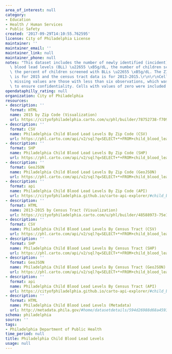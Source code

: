 ```yaml
---
area_of_interest: null
category:
- Education
- Health / Human Services
- Public Safety
created: '2017-09-29T14:10:55.762595'
license: City of Philadelphia License
maintainer: ''
maintainer_email: ''
maintainer_link: null
maintainer_phone: null
notes: "This dataset includes the number of newly identified (incident) children with\
  \ blood lead levels (BLL) \u22655 \xB5g/dL, the number of children screened, and\
  \ the percent of children screened with BLLs \u22655 \xB5g/dL. The ZIP code data\
  \ is for 2015 and the census tract data is for 2013-2015.\r\n\r\nCell counts with\
  \ missing values are those with less than six observations, which was truncated\
  \ to ensure confidentiality. Cells with values of zero were included."
opendataphilly_rating: null
organization: City of Philadelphia
resources:
- description: ''
  format: HTML
  name: 2015 by Zip Code (Visualization)
  url: https://cityofphiladelphia.carto.com/u/phl/builder/78752738-f709-4d53-83e5-91049bdcb3b7/embed
- description: ''
  format: CSV
  name: Philadelphia Child Blood Lead Levels By Zip Code (CSV)
  url: https://phl.carto.com/api/v2/sql?q=SELECT+*+FROM+child_blood_lead_levels_by_zip&filename=child_blood_lead_levels_by_zip&format=csv&skipfields=cartodb_id,the_geom,the_geom_webmercator
- description: ''
  format: SHP
  name: Philadelphia Child Blood Lead Levels By Zip Code (SHP)
  url: https://phl.carto.com/api/v2/sql?q=SELECT+*+FROM+child_blood_lead_levels_by_zip&filename=child_blood_lead_levels_by_zip&format=shp&skipfields=cartodb_id
- description: ''
  format: GeoJSON
  name: Philadelphia Child Blood Lead Levels By Zip Code (GeoJSON)
  url: https://phl.carto.com/api/v2/sql?q=SELECT+*+FROM+child_blood_lead_levels_by_zip&filename=child_blood_lead_levels_by_zip&format=geojson&skipfields=cartodb_id
- description: ''
  format: api
  name: Philadelphia Child Blood Lead Levels By Zip Code (API)
  url: https://cityofphiladelphia.github.io/carto-api-explorer/#child_blood_lead_levels_by_zip
- description: ''
  format: HTML
  name: 2013-2015 by Census Tract (Visualization)
  url: https://cityofphiladelphia.carto.com/u/phl/builder/48588973-75e1-4912-99c8-168bb1dc7378/embed?state=%7B%22map%22%3A%7B%22ne%22%3A%5B39.80062349201905%2C-75.6731414794922%5D%2C%22sw%22%3A%5B40.18831582616864%2C-74.68025207519533%5D%2C%22center%22%3A%5B39.99474476071587%2C-75.17669677734376%5D%2C%22zoom%22%3A11%7D%7D
- description: ''
  format: CSV
  name: Philadelphia Child Blood Lead Levels By Census Tract (CSV)
  url: https://phl.carto.com/api/v2/sql?q=SELECT+*+FROM+child_blood_lead_levels_by_ct&filename=child_blood_lead_levels_by_ct&format=csv&skipfields=cartodb_id,the_geom,the_geom_webmercator
- description: ''
  format: SHP
  name: Philadelphia Child Blood Lead Levels By Census Tract (SHP)
  url: https://phl.carto.com/api/v2/sql?q=SELECT+*+FROM+child_blood_lead_levels_by_ct&filename=child_blood_lead_levels_by_ct&format=shp&skipfields=cartodb_id
- description: ''
  format: GeoJSON
  name: Philadelphia Child Blood Lead Levels By Census Tract (GeoJSON)
  url: https://phl.carto.com/api/v2/sql?q=SELECT+*+FROM+child_blood_lead_levels_by_ct&filename=child_blood_lead_levels_by_ct&format=geojson&skipfields=cartodb_id
- description: ''
  format: api
  name: Philadelphia Child Blood Lead Levels By Census Tract (API)
  url: https://cityofphiladelphia.github.io/carto-api-explorer/#child_blood_lead_levels_by_ct
- description: ''
  format: HTML
  name: Philadelphia Child Blood Lead Levels (Metadata)
  url: http://metadata.phila.gov/#home/datasetdetails/594d26988d68a4593a61bcf0/
schema: philadelphia
source: ''
tags:
- Philadelphia Department of Public Health
time_period: null
title: Philadelphia Child Blood Lead Levels
usage: null
---
```

